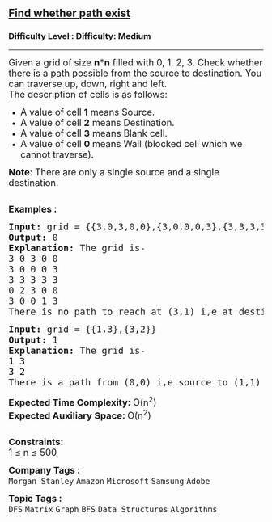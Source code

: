 <h2><a href="https://www.geeksforgeeks.org/problems/find-whether-path-exist5238/1?page=1&difficulty%5B%5D=1&category%5B%5D=Graph&sortBy=submissions">Find whether path exist</a></h2><h3>Difficulty Level : Difficulty: Medium</h3><hr><div class="problems_problem_content__Xm_eO"><p><span style="font-size: 18px;">Given a grid of size <strong>n</strong>*<strong>n</strong>&nbsp;filled with 0, 1, 2, 3. Check whether there is a path possible from the source to destination.&nbsp;You can traverse up, down, right and left.<br>The description of cells is as follows:</span></p>
<ul>
<li><span style="font-size: 18px;">A value of cell&nbsp;<strong>1</strong>&nbsp;means Source.</span></li>
<li><span style="font-size: 18px;">A value of cell&nbsp;<strong>2</strong>&nbsp;means Destination.</span></li>
<li><span style="font-size: 18px;">A value of cell&nbsp;<strong>3</strong>&nbsp;means Blank cell.</span></li>
<li><span style="font-size: 18px;">A value of cell <strong>0&nbsp;</strong>means Wall (blocked cell which we cannot traverse).</span></li>
</ul>
<p><span style="font-size: 18px;"><strong>Note</strong>: There are only a single source and a single destination.</span><br>&nbsp;</p>
<p><span style="font-size: 18px;"><strong>Examples :</strong></span></p>
<pre><span style="font-size: 18px;"><strong>Input: </strong>grid = {{3,0,3,0,0},{3,0,0,0,3},{3,3,3,3,3},{0,2,3,0,0},{3,0,0,1,3}}
<strong>Output: </strong>0
<strong>Explanation: </strong>The grid is-
3 0 3 0 0&nbsp;
3 0 0 0 3&nbsp;
3 3 3 3 3&nbsp;
0 2 3 0 0&nbsp;
3 0 0 1 3&nbsp;
There is no path to reach at (3,1) i,e at destination from (4,3) i,e source.</span>
</pre>
<pre><span style="font-size: 18px;"><strong>Input: </strong>grid = {{1,3},{3,2}}
<strong>Output: </strong>1
<strong>Explanation: </strong>The grid is-
<span style="color: #000000;">1 3
3 2
</span>There is a path from (0,0) i,e source to (1,1) i,e destination.</span>
</pre>
<p><span style="font-size: 18px;"><strong>Expected Time Complexity:&nbsp;</strong>O(n<sup>2</sup>)<br><strong>Expected Auxiliary Space:&nbsp;</strong>O(n<sup>2</sup>)</span><br>&nbsp;</p>
<p><span style="font-size: 18px;"><strong>Constraints:</strong><br>1 ≤ n ≤ 500</span></p></div><p><span style=font-size:18px><strong>Company Tags : </strong><br><code>Morgan Stanley</code>&nbsp;<code>Amazon</code>&nbsp;<code>Microsoft</code>&nbsp;<code>Samsung</code>&nbsp;<code>Adobe</code>&nbsp;<br><p><span style=font-size:18px><strong>Topic Tags : </strong><br><code>DFS</code>&nbsp;<code>Matrix</code>&nbsp;<code>Graph</code>&nbsp;<code>BFS</code>&nbsp;<code>Data Structures</code>&nbsp;<code>Algorithms</code>&nbsp;